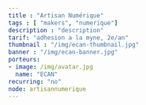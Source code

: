 ```yaml
---
title : "Artisan Numérique"
tags : [ "makers", "numerique"]
description : "description"
tarif: "adhesion a la myne, 2e/an"
thumbnail : "/img/ecan-thumbnail.jpg"
banner : "/img/ecan-banner.jpg"
porteurs:
- image: /img/avatar.jpg
  name: "ECAN"
recurring: "no"
node: artisannumerique
---
```

